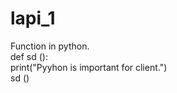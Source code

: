 # lapi_1
Function in python.
<br>
def sd ():
<br>
   print("Pyyhon is important for client.")
   <br>
sd ()
